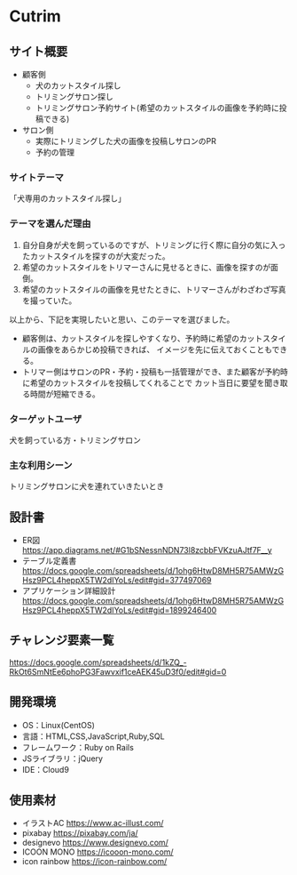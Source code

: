 # Cutrim

## サイト概要
- 顧客側
  - 犬のカットスタイル探し
  - トリミングサロン探し
  - トリミングサロン予約サイト(希望のカットスタイルの画像を予約時に投稿できる)
- サロン側
  - 実際にトリミングした犬の画像を投稿しサロンのPR
  - 予約の管理

### サイトテーマ
「犬専用のカットスタイル探し」

### テーマを選んだ理由
1. 自分自身が犬を飼っているのですが、トリミングに行く際に自分の気に入ったカットスタイルを探すのが大変だった。
1. 希望のカットスタイルをトリマーさんに見せるときに、画像を探すのが面倒。
1. 希望のカットスタイルの画像を見せたときに、トリマーさんがわざわざ写真を撮っていた。

以上から、下記を実現したいと思い、このテーマを選びました。
- 顧客側は、カットスタイルを探しやすくなり、予約時に希望のカットスタイルの画像をあらかじめ投稿できれば、
イメージを先に伝えておくこともできる。
- トリマー側はサロンのPR・予約・投稿も一括管理ができ、また顧客が予約時に希望のカットスタイルを投稿してくれることで
カット当日に要望を聞き取る時間が短縮できる。

### ターゲットユーザ
犬を飼っている方・トリミングサロン

### 主な利用シーン
トリミングサロンに犬を連れていきたいとき

## 設計書
- ER図
https://app.diagrams.net/#G1bSNessnNDN73l8zcbbFVKzuAJtf7F__y
- テーブル定義書
https://docs.google.com/spreadsheets/d/1ohg6HtwD8MH5R75AMWzGHsz9PCL4heppX5TW2dIYoLs/edit#gid=377497069
- アプリケーション詳細設計
https://docs.google.com/spreadsheets/d/1ohg6HtwD8MH5R75AMWzGHsz9PCL4heppX5TW2dIYoLs/edit#gid=1899246400

## チャレンジ要素一覧
https://docs.google.com/spreadsheets/d/1kZQ_-RkOt6SmNtEe6phoPG3Fawvxif1ceAEK45uD3f0/edit#gid=0

## 開発環境
- OS：Linux(CentOS)
- 言語：HTML,CSS,JavaScript,Ruby,SQL
- フレームワーク：Ruby on Rails
- JSライブラリ：jQuery
- IDE：Cloud9

## 使用素材
- イラストAC
https://www.ac-illust.com/
- pixabay
https://pixabay.com/ja/
- designevo
https://www.designevo.com/
- ICOON MONO
https://icooon-mono.com/
- icon rainbow
https://icon-rainbow.com/
